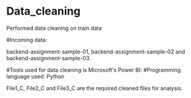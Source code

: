 # Data_cleaning
Performed data cleaning on train data

#Incoming data:

backend-assignment-sample-01, backend-assignment-sample-02 and backend-assignment-sample-03.

#Tools used for data cleaning is Microsoft's Power BI:
#Programming language used: Python

File1_C, File2_C and File3_C are the required cleaned files for analysis.
